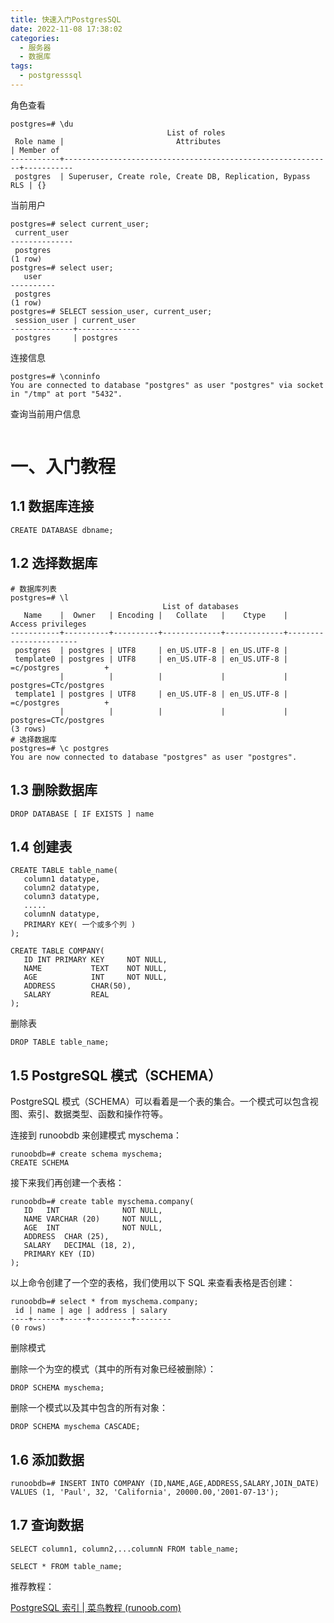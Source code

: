 ```yaml
---
title: 快速入门PostgresSQL
date: 2022-11-08 17:38:02
categories:
  - 服务器
  - 数据库
tags:
  - postgresssql
---
```


角色查看

```
postgres=# \du
                                   List of roles
 Role name |                         Attributes                         | Member of 
-----------+------------------------------------------------------------+-----------
 postgres  | Superuser, Create role, Create DB, Replication, Bypass RLS | {}
```

当前用户

```
postgres=# select current_user;
 current_user 
--------------
 postgres
(1 row)
postgres=# select user;
   user   
----------
 postgres
(1 row)
postgres=# SELECT session_user, current_user;
 session_user | current_user 
--------------+--------------
 postgres     | postgres
```

连接信息

```
postgres=# \conninfo
You are connected to database "postgres" as user "postgres" via socket in "/tmp" at port "5432".
```



查询当前用户信息

```

```

# 一、入门教程

## 1.1 数据库连接

```
CREATE DATABASE dbname;
```

## 1.2  选择数据库

```
# 数据库列表
postgres=# \l
                                  List of databases
   Name    |  Owner   | Encoding |   Collate   |    Ctype    |   Access privileges   
-----------+----------+----------+-------------+-------------+-----------------------
 postgres  | postgres | UTF8     | en_US.UTF-8 | en_US.UTF-8 | 
 template0 | postgres | UTF8     | en_US.UTF-8 | en_US.UTF-8 | =c/postgres          +
           |          |          |             |             | postgres=CTc/postgres
 template1 | postgres | UTF8     | en_US.UTF-8 | en_US.UTF-8 | =c/postgres          +
           |          |          |             |             | postgres=CTc/postgres
(3 rows)
# 选择数据库
postgres=# \c postgres
You are now connected to database "postgres" as user "postgres".
```

## 1.3 删除数据库

```
DROP DATABASE [ IF EXISTS ] name
```

## 1.4 创建表

```
CREATE TABLE table_name(
   column1 datatype,
   column2 datatype,
   column3 datatype,
   .....
   columnN datatype,
   PRIMARY KEY( 一个或多个列 )
);
```

```
CREATE TABLE COMPANY(
   ID INT PRIMARY KEY     NOT NULL,
   NAME           TEXT    NOT NULL,
   AGE            INT     NOT NULL,
   ADDRESS        CHAR(50),
   SALARY         REAL
);
```

删除表

```
DROP TABLE table_name;
```

## 1.5 PostgreSQL 模式（SCHEMA）

PostgreSQL 模式（SCHEMA）可以看着是一个表的集合。一个模式可以包含视图、索引、数据类型、函数和操作符等。

连接到 runoobdb 来创建模式 myschema：

```
runoobdb=# create schema myschema;
CREATE SCHEMA
```

接下来我们再创建一个表格：

```
runoobdb=# create table myschema.company(
   ID   INT              NOT NULL,
   NAME VARCHAR (20)     NOT NULL,
   AGE  INT              NOT NULL,
   ADDRESS  CHAR (25),
   SALARY   DECIMAL (18, 2),
   PRIMARY KEY (ID)
);
```

以上命令创建了一个空的表格，我们使用以下 SQL 来查看表格是否创建：

```
runoobdb=# select * from myschema.company;
 id | name | age | address | salary 
----+------+-----+---------+--------
(0 rows)
```

删除模式

删除一个为空的模式（其中的所有对象已经被删除）：

```
DROP SCHEMA myschema;
```

删除一个模式以及其中包含的所有对象：

```
DROP SCHEMA myschema CASCADE;
```

## 1.6 添加数据

```
runoobdb=# INSERT INTO COMPANY (ID,NAME,AGE,ADDRESS,SALARY,JOIN_DATE) VALUES (1, 'Paul', 32, 'California', 20000.00,'2001-07-13');
```

## 1.7 查询数据

```
SELECT column1, column2,...columnN FROM table_name;
```

```
SELECT * FROM table_name;
```





推荐教程：

[PostgreSQL 索引 | 菜鸟教程 (runoob.com)](https://www.runoob.com/postgresql/postgresql-index.html)

